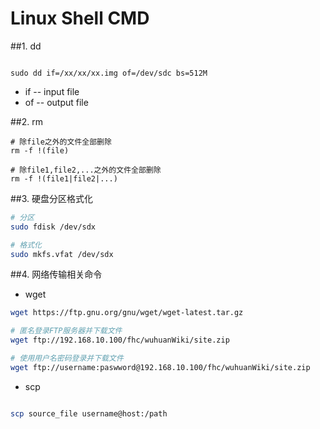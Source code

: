 # Linux Shell CMD

##1. dd
```shell

sudo dd if=/xx/xx/xx.img of=/dev/sdc bs=512M

```
* if -- input file
* of -- output file


##2. rm

```shell
# 除file之外的文件全部删除
rm -f !(file)

# 除file1,file2,...之外的文件全部删除
rm -f !(file1|file2|...)
```

##3. 硬盘分区格式化

```bash
# 分区
sudo fdisk /dev/sdx

# 格式化
sudo mkfs.vfat /dev/sdx

```

##4. 网络传输相关命令

* wget
```bash
wget https://ftp.gnu.org/gnu/wget/wget-latest.tar.gz

# 匿名登录FTP服务器并下载文件
wget ftp://192.168.10.100/fhc/wuhuanWiki/site.zip

# 使用用户名密码登录并下载文件
wget ftp://username:paswword@192.168.10.100/fhc/wuhuanWiki/site.zip

```

* scp

```bash

scp source_file username@host:/path

```


